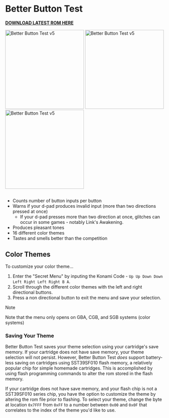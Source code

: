 # Better Button Test
**[DOWNLOAD LATEST ROM HERE](https://github.com/orangeglo/better-button-test/releases/latest)**

<img width="250" alt="Better Button Test v5" src="https://github.com/orangeglo/better-button-test/assets/2780987/86d14f5f-8d38-422f-b695-2be29e841950">
<img width="250" alt="Better Button Test v5" src="https://github.com/orangeglo/better-button-test/assets/2780987/fcc13bf2-f2a1-45b6-9aec-6d0282be1e51">
<img width="250" alt="Better Button Test v5" src="https://github.com/orangeglo/better-button-test/assets/2780987/da4b6023-8ec4-40d6-a649-e414d8228d18">

## 

- Counts number of button inputs per button
- Warns if your d-pad produces invalid input (more than two directions pressed at once)
  - If your d-pad presses more than two direction at once, glitches can occur in some games - notably Link's Awakening. 
- Produces pleasant tones
- 16 different color themes
- Tastes and smells better than the competition

## Color Themes

To customize your color theme...

1. Enter the "Secret Menu" by inputing the Konami Code - `Up Up Down Down Left Right Left Right B A`.
1. Scroll through the different color themes with the left and right directional buttons.
1. Press a non directional button to exit the menu and save your selection.

> [!NOTE]
> Note that the menu only opens on GBA, CGB, and SGB systems (color systems)

### Saving Your Theme

Better Button Test saves your theme selection using your cartridge's save memory. If your cartridge does not have save memory, your theme selection will not persist. However, Better Button Test _does_ support battery-less saving on cartridges using SST39SF010 flash memory, a relatively popular chip for simple homemade cartridges. This is accomplished by using flash programming commands to alter the rom stored in the flash memory.

If your cartridge does not have save memory, and your flash chip is not a SST39SF010 series chip, you have the option to customize the theme by altering the rom file prior to flashing. To select your theme, change the byte at location `0x7FFF` from `0xFF` to a number between `0x00` and `0x0F` that correlates to the index of the theme you'd like to use.
